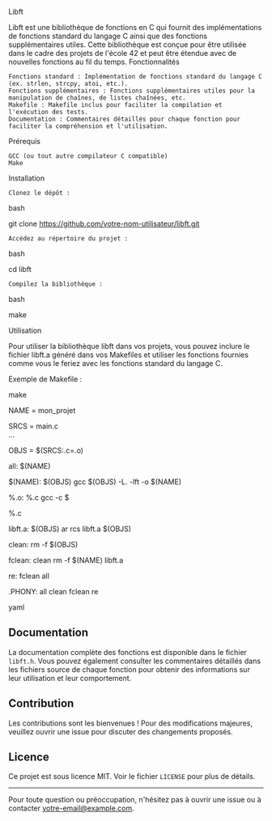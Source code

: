 Libft

Libft est une bibliothèque de fonctions en C qui fournit des implémentations de fonctions standard du langage C ainsi que des fonctions supplémentaires utiles. Cette bibliothèque est conçue pour être utilisée dans le cadre des projets de l'école 42 et peut être étendue avec de nouvelles fonctions au fil du temps.
Fonctionnalités

    Fonctions standard : Implémentation de fonctions standard du langage C (ex. strlen, strcpy, atoi, etc.).
    Fonctions supplémentaires : Fonctions supplémentaires utiles pour la manipulation de chaînes, de listes chaînées, etc.
    Makefile : Makefile inclus pour faciliter la compilation et l'exécution des tests.
    Documentation : Commentaires détaillés pour chaque fonction pour faciliter la compréhension et l'utilisation.

Prérequis

    GCC (ou tout autre compilateur C compatible)
    Make

Installation

    Clonez le dépôt :

bash

git clone https://github.com/votre-nom-utilisateur/libft.git

    Accédez au répertoire du projet :

bash

cd libft

    Compilez la bibliothèque :

bash

make

Utilisation

Pour utiliser la bibliothèque libft dans vos projets, vous pouvez inclure le fichier libft.a généré dans vos Makefiles et utiliser les fonctions fournies comme vous le feriez avec les fonctions standard du langage C.

Exemple de Makefile :

make

NAME = mon_projet

SRCS = main.c \
       ...

OBJS = $(SRCS:.c=.o)

all: $(NAME)

$(NAME): $(OBJS)
    gcc $(OBJS) -L. -lft -o $(NAME)

%.o: %.c
    gcc -c $

%.c

libft.a: $(OBJS)
ar rcs libft.a $(OBJS)

clean:
rm -f $(OBJS)

fclean: clean
rm -f $(NAME) libft.a

re: fclean all

.PHONY: all clean fclean re

yaml


## Documentation

La documentation complète des fonctions est disponible dans le fichier `libft.h`. Vous pouvez également consulter les commentaires détaillés dans les fichiers source de chaque fonction pour obtenir des informations sur leur utilisation et leur comportement.

## Contribution

Les contributions sont les bienvenues ! Pour des modifications majeures, veuillez ouvrir une issue pour discuter des changements proposés.

## Licence

Ce projet est sous licence MIT. Voir le fichier `LICENSE` pour plus de détails.

---

Pour toute question ou préoccupation, n'hésitez pas à ouvrir une issue ou à contacter [votre-email@example.com](mailto:votre-email@example.com).

